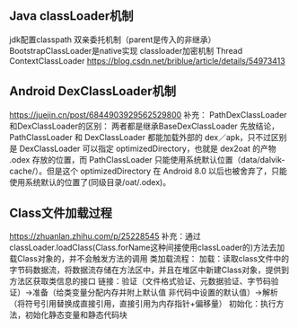## Java classLoader机制
jdk配置classpath
双亲委托机制（parent是传入的非继承）
BootstrapClassLoader是native实现
classloader加密机制
Thread ContextClassLoader
https://blog.csdn.net/briblue/article/details/54973413

## Android DexClassLoader机制
https://juejin.cn/post/6844903929562529800
补充：
PathDexClassLoader和DexClassLoader的区别：
两者都是继承BaseDexClassLoader
先放结论，PathClassLoader 和 DexClassLoader 都能加载外部的 dex／apk，只不过区别是 DexClassLoader 可以指定 optimizedDirectory，也就是 dex2oat 的产物 .odex 存放的位置，而 PathClassLoader 只能使用系统默认位置（data/dalvik-cache/）。但是这个 optimizedDirectory 在 Android 8.0 以后也被舍弃了，只能使用系统默认的位置了(同级目录/oat/.odex)。

## Class文件加载过程
https://zhuanlan.zhihu.com/p/25228545
补充：通过classLoader.loadClass(Class.forName这种间接使用classLoader的)方法去加载Class对象的，并不会触发<clinit>方法的调用
类加载流程：
  加载：读取class文件中的字节码数据流，将数据流存储在方法区中，并且在堆区中新建Class对象，提供到方法区获取类信息的接口
  链接：验证（文件格式验证、元数据验证、字节码验证）->准备（给类变量分配内存并附上默认值 非代码中设置的默认值）->解析 （将符号引用替换成直接引用，直接引用为内存指针+偏移量）
  初始化：执行<clinit>方法，初始化静态变量和静态代码块
